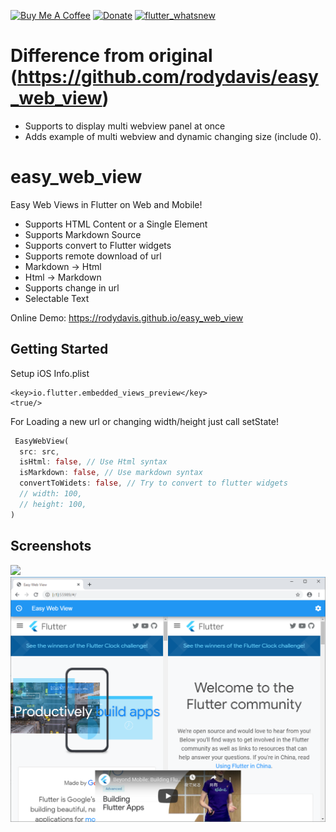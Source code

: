 [![Buy Me A Coffee](https://img.shields.io/badge/Donate-Buy%20Me%20A%20Coffee-yellow.svg)](https://www.buymeacoffee.com/rodydavis)
[![Donate](https://img.shields.io/badge/Donate-PayPal-green.svg)](https://www.paypal.com/cgi-bin/webscr?cmd=_s-xclick&hosted_button_id=WSH3GVC49GNNJ)
[![flutter_whatsnew](https://img.shields.io/pub/v/easy_web_view.svg)](https://pub.dev/packages/easy_web_view)

# Difference from original (https://github.com/rodydavis/easy_web_view)

- Supports to display multi webview panel at once
- Adds example of multi webview and dynamic changing size (include 0).

# easy_web_view

Easy Web Views in Flutter on Web and Mobile!

- Supports HTML Content or a Single Element
- Supports Markdown Source
- Supports convert to Flutter widgets
- Supports remote download of url
- Markdown -> Html
- Html -> Markdown
- Supports change in url
- Selectable Text

Online Demo: https://rodydavis.github.io/easy_web_view

## Getting Started

Setup iOS Info.plist

```
<key>io.flutter.embedded_views_preview</key>
<true/>
```

For Loading a new url or changing width/height just call setState!

```dart
 EasyWebView(
  src: src,
  isHtml: false, // Use Html syntax
  isMarkdown: false, // Use markdown syntax
  convertToWidets: false, // Try to convert to flutter widgets
  // width: 100,
  // height: 100,
)
```

## Screenshots

![](https://github.com/rodydavis/easy_web_view/blob/master/doc/screenshots/mobile.png?raw=true)
![](https://github.com/MypaceEngine/easy_web_view/blob/master/doc/screenshots/web.png?raw=true)
